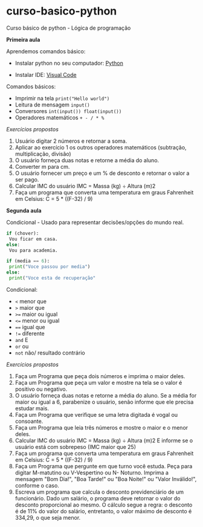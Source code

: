 # curso-basico-python
Curso básico de python - Lógica de programação

**Primeira aula**

Aprendemos comandos básico:
- Instalar python no seu computador: [Python](https://www.python.org/downloads/)
 
- Instalar IDE: [Visual Code](https://code.visualstudio.com/)

Comandos básicos:
- Imprimir na tela
``print("Hello world")``
- Leitura de mensagem
``input()``
- Conversores
``int(input()) float(input())``
- Operadores matemáticos
``+ - / * %``

*Exercícios propostos*

1. Usuário digitar 2 números e retornar a soma.
2. Aplicar ao exercício 1 os outros operadores matemáticos (subtração, multiplicação, divisão)
3. O usuário forneça duas notas e retorne a média do aluno.
4. Converter m para cm.
5. O usuário fornecer um preço e um % de desconto e retornar o valor a ser pago.
6. Calcular IMC do usuário IMC = Massa (kg) ÷ Altura (m)2
7. Faça um programa que converta uma temperatura em graus Fahrenheit em Celsius: C = 5 * ((F-32) / 9)


**Segunda aula**

Condicional - Usado para representar decisões/opções do mundo real.

~~~python
if (chover):
 Vou ficar em casa.
else:
 Vou para academia.
~~~

~~~python
if (media == 6):
 print("Voce passou por media")
else:
 print("Voce esta de recuperação"
~~~

Condicional:
- ``<``  menor que
- ``>`` maior que
- ``>=`` maior ou igual
- ``<=`` menor ou igual
- ``==`` igual que
- ``!=`` diferente
- ``and`` E
- ``or`` ou
- ``not`` não/ resultado contrário

*Exercícios propostos*

1. Faça um Programa que peça dois números e imprima o maior deles.
2. Faça um Programa que peça um valor e mostre na tela se o valor é positivo ou negativo.
3. O usuário forneça duas notas e retorne a média do aluno. Se a média for maior ou igual a 6, parabenize o usuário, senão informe que ele precisa estudar mais.
4. Faça um Programa que verifique se uma letra digitada é vogal ou consoante.
5. Faça um Programa que leia três números e mostre o maior e o menor deles.
6. Calcular IMC do usuário IMC = Massa (kg) ÷ Altura (m)2 E informe se o usuário está com sobrepeso (IMC maior que 25)
7. Faça um programa que converta uma temperatura em graus Fahrenheit em Celsius: C = 5 * ((F-32) / 9)
8. Faça um Programa que pergunte em que turno você estuda. Peça para digitar M-matutino ou V-Vespertino ou N- Noturno. Imprima a mensagem "Bom Dia!", "Boa Tarde!" ou "Boa Noite!" ou "Valor Inválido!", conforme o caso.
9. Escreva um programa que calcula o desconto previdenciário de um funcionário. Dado um salário, o programa deve retornar o valor do desconto proporcional ao mesmo.  O cálculo segue a regra: o desconto é de 11% do valor do salário, entretanto, o valor máximo de desconto é 334,29, o que seja menor.

